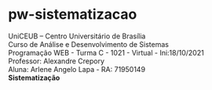 # pw-sistematizacao

UniCEUB – Centro Universitário de Brasília<br>
Curso de Análise e Desenvolvimento de Sistemas<br>
Programação WEB - Turma C - 1021 - Virtual - Ini:18/10/2021<br>
Professor: Alexandre Crepory<br>
Aluna: Arlene Angelo Lapa - RA: 71950149<br>
<b>Sistematização</b>
